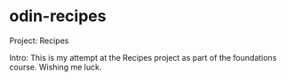 # odin-recipes
Project: Recipes 

Intro: This is my attempt at the Recipes project as part of the foundations course. Wishing me luck.